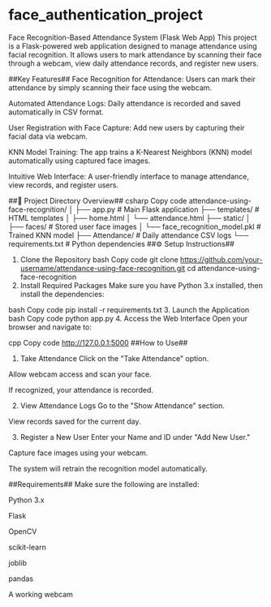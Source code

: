 # face_authentication_project
Face Recognition-Based Attendance System (Flask Web App)
This project is a Flask-powered web application designed to manage attendance using facial recognition. It allows users to mark attendance by scanning their face through a webcam, view daily attendance records, and register new users.

##Key Features##
Face Recognition for Attendance:
Users can mark their attendance by simply scanning their face using the webcam.

Automated Attendance Logs:
Daily attendance is recorded and saved automatically in CSV format.

User Registration with Face Capture:
Add new users by capturing their facial data via webcam.

KNN Model Training:
The app trains a K-Nearest Neighbors (KNN) model automatically using captured face images.

Intuitive Web Interface:
A user-friendly interface to manage attendance, view records, and register users.

##📁 Project Directory Overview##
csharp
Copy code
attendance-using-face-recognition/
│
├── app.py                          # Main Flask application
├── templates/                      # HTML templates
│   ├── home.html
│   └── attendance.html
├── static/
│   ├── faces/                      # Stored user face images
│   └── face_recognition_model.pkl # Trained KNN model
├── Attendance/                     # Daily attendance CSV logs
└── requirements.txt                # Python dependencies
##⚙️ Setup Instructions##
1. Clone the Repository
bash
Copy code
git clone https://github.com/your-username/attendance-using-face-recognition.git
cd attendance-using-face-recognition
2. Install Required Packages
Make sure you have Python 3.x installed, then install the dependencies:

bash
Copy code
pip install -r requirements.txt
3. Launch the Application
bash
Copy code
python app.py
4. Access the Web Interface
Open your browser and navigate to:

cpp
Copy code
http://127.0.0.1:5000
 ##How to Use##
1. Take Attendance
Click on the "Take Attendance" option.

Allow webcam access and scan your face.

If recognized, your attendance is recorded.

2. View Attendance Logs
Go to the "Show Attendance" section.

View records saved for the current day.

3. Register a New User
Enter your Name and ID under "Add New User."

Capture face images using your webcam.

The system will retrain the recognition model automatically.

 ##Requirements##
Make sure the following are installed:

Python 3.x

Flask

OpenCV

scikit-learn

joblib

pandas

A working webcam


